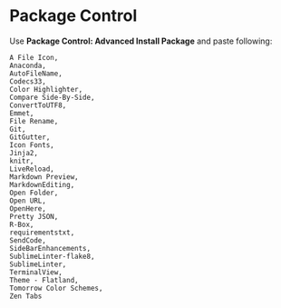 # Package Control

Use **Package Control: Advanced Install Package** and paste following:

```
A File Icon,
Anaconda,
AutoFileName,
Codecs33,
Color Highlighter,
Compare Side-By-Side,
ConvertToUTF8,
Emmet,
File Rename,
Git,
GitGutter,
Icon Fonts,
Jinja2,
knitr,
LiveReload,
Markdown Preview,
MarkdownEditing,
Open Folder,
Open URL,
OpenHere,
Pretty JSON,
R-Box,
requirementstxt,
SendCode,
SideBarEnhancements,
SublimeLinter-flake8,
SublimeLinter,
TerminalView,
Theme - Flatland,
Tomorrow Color Schemes,
Zen Tabs
```
